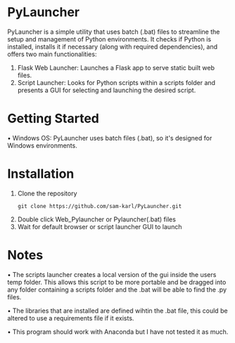 # PyLauncher
PyLauncher is a simple utility that uses batch (.bat) files to streamline the setup and management of Python environments. It checks if Python is installed, installs it if necessary (along with required dependencies), and offers two main functionalities:

1. Flask Web Launcher: Launches a Flask app to serve static built web files.
2. Script Launcher: Looks for Python scripts within a scripts folder and presents a GUI for selecting and launching the desired script.

# Getting Started
• Windows OS: PyLauncher uses batch files (.bat), so it's designed for Windows environments.

# Installation
1. Clone the repository
   ```
   git clone https://github.com/sam-karl/PyLauncher.git
   ```
2. Double click Web_Pylauncher or Pylauncher(.bat) files
3. Wait for default browser or script launcher GUI to launch

# Notes
• The scripts launcher creates a local version of the gui inside the users temp folder. This allows this script to be more portable and be dragged into any folder containing a scripts folder and the .bat will be able to find the .py files.

• The libraries that are installed are defined wihtin the .bat file, this could be altered to use a requirements file if it exists.

• This program should work with Anaconda but I have not tested it as much.



